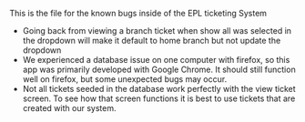 This is the file for the known bugs inside of the EPL ticketing System

* Going back from viewing a branch ticket when show all was selected in the dropdown will make it default to home branch but not update the dropdown
* We experienced a database issue on one computer with firefox, so this app was primarily developed with Google Chrome. It should still function well on firefox, but some unexpected bugs may occur.
* Not all tickets seeded in the database work perfectly with the view ticket screen. To see how that screen functions it is best to use tickets that are created with our system.
